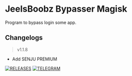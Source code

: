 # **JeelsBoobz Bypasser Magisk**
Program to bypass login some app.


## Changelogs
> v1.1.8
- Add SENJU PREMIUM


[![RELEASES](https://img.shields.io/github/downloads/JeelsBoobz/JeelsBypasser/total.svg)](https://github.com/JeelsBoobz/JeelsBypasser/releases)
[![TELEGRAM](https://img.shields.io/badge/Telegram%20-Join%20Channel%20-blue)](https://t.me/JeelsBoobz)